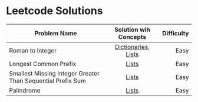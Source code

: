 # Leetcode Solutions

| Problem  Name        | Solution wih Concepts                                | Difficulty         |
| -------------------------------- |:-----------------------------------------:|-------------------:|
| Roman to Integer              | [Dictionaries, Lists](https://github.com/anushriiyer/leetcode_solutions/blob/main/13.%20Roman%20to%20Integer.py)| Easy |
| Longest Common Prefix      | [Lists](https://github.com/anushriiyer/leetcode_solutions/blob/main/14.%20Longest%20Common%20Prefix.py)   | Easy| 
| Smallest Missing Integer Greater Than Sequential Prefix Sum | [Lists](https://github.com/anushriiyer/leetcode_solutions/blob/main/2996.%20Smallest%20Missing%20Integer%20Greater%20Than%20Sequential%20Prefix%20Sum.py)| Easy |
| Palindrome | [Lists](https://github.com/anushriiyer/leetcode_solutions/blob/main/9.%20Palindrome.py)| Easy |
